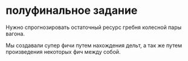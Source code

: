# полуфинальное задание

Нужно спрогнозировать остаточный ресурс гребня колесной пары вагона. 

Мы создавали супер фичи путем нахождения дельт, а так же путем произведения некоторых фич между собой.
